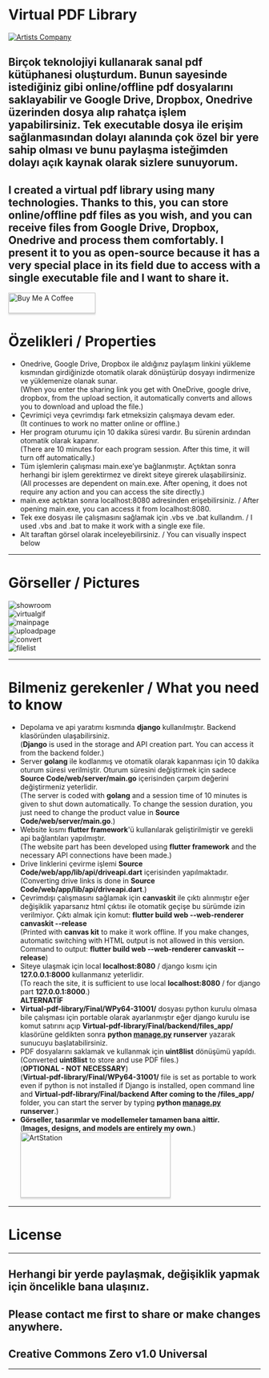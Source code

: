 <h1 class="code-line" data-line-start=0 data-line-end=1 ><a id="Virtual_PDF_Library_0"></a>Virtual PDF Library</h1>
<p class="has-line-data" data-line-start="1" data-line-end="2"><a href="http://www.artistscompany.tech"><img src="https://raw.githubusercontent.com/creosB/presentation/main/background.png" alt="Artists Company" title="Artists Company"></p>
<h2 class="code-line" data-line-start=2 data-line-end=3 ><a id="Birok_teknolojiyi_kullanarak_sanal_pdf_ktphanesi_oluturdum_Bunun_sayesinde_istediiniz_gibi_onlineoffline_pdf_dosyalarn_saklayabilir_ve_rahata_ilem_yapabilirsiniz_2"></a>Birçok teknolojiyi kullanarak sanal pdf kütüphanesi oluşturdum. Bunun sayesinde istediğiniz gibi online/offline pdf dosyalarını saklayabilir ve Google Drive, Dropbox, Onedrive üzerinden dosya alıp rahatça işlem yapabilirsiniz. Tek executable dosya ile erişim sağlanmasından dolayı alanında çok özel bir yere sahip olması ve bunu paylaşma isteğimden dolayı açık kaynak olarak sizlere sunuyorum.</h2>
<h2 class="code-line" data-line-start=3 data-line-end=4 ><a id="I_created_a_virtual_pdf_library_using_many_technologies_Thanks_to_this_you_can_store_onlineoffline_pdf_files_as_you_wish_and_operate_comfortably_3"></a>I created a virtual pdf library using many technologies. Thanks to this, you can store online/offline pdf files as you wish, and you can receive files from Google Drive, Dropbox, Onedrive and process them comfortably. I present it to you as open-source because it has a very special place in its field due to access with a single executable file and I want to share it.</h2>
<a href="https://www.buymeacoffee.com/creos" target="_blank"><img src="https://www.buymeacoffee.com/assets/img/custom_images/orange_img.png" alt="Buy Me A Coffee" style="height: 41px !important;width: 174px !important;box-shadow: 0px 3px 2px 0px rgba(190, 190, 190, 0.5) !important;-webkit-box-shadow: 0px 3px 2px 0px rgba(190, 190, 190, 0.5) !important;" ></a>
<h1 class="code-line" data-line-start=5 data-line-end=6 ><a id="zelikleri__Properties_5"></a>Özelikleri / Properties</h1>
<ul>
<li class="has-line-data" data-line-start="6" data-line-end="8">Onedrive, Google Drive, Dropbox ile aldığınız paylaşım linkini yükleme kısmından girdiğinizde otomatik olarak dönüştürüp dosyayı indirmenize ve yüklemenize olanak sunar.<br>
(When you enter the sharing link you get with OneDrive, google drive, dropbox, from the upload section, it automatically converts and allows you to download and upload the file.)</li>
<li class="has-line-data" data-line-start="8" data-line-end="10">Çevrimiçi veya çevrimdışı fark etmeksizin çalışmaya devam eder.<br>
(It continues to work no matter online or offline.)</li>
<li class="has-line-data" data-line-start="10" data-line-end="12">Her program oturumu için 10 dakika süresi vardır. Bu sürenin ardından otomatik olarak kapanır.<br>
(There are 10 minutes for each program session. After this time, it will turn off automatically.)</li>
<li class="has-line-data" data-line-start="12" data-line-end="14">Tüm işlemlerin çalışması main.exe’ye bağlanmıştır. Açtıktan sonra herhangi bir işlem gerektirmez ve direkt siteye girerek ulaşabilirsiniz.<br>
(All processes are dependent on main.exe. After opening, it does not require any action and you can access the site directly.)</li>
<li class="has-line-data" data-line-start="14" data-line-end="16">main.exe açtıktan sonra localhost:8080 adresinden erişebilirsiniz. / After opening main.exe, you can access it from localhost:8080.</li>
<li class="has-line-data" data-line-start="14" data-line-end="16">Tek exe dosyası ile çalışmasını sağlamak için .vbs ve .bat kullandım. / I used .vbs and .bat to make it work with a single exe file. </li>  
<li class="has-line-data" data-line-start="16" data-line-end="18">Alt taraftan görsel olarak inceleyebilirsiniz. / You can visually inspect below</li>
</ul>
<hr>
<h1 class="code-line" data-line-start=18 data-line-end=19 ><a id="Grseller__Pictures_18"></a>Görseller / Pictures</h1>
<p class="has-line-data" data-line-start="19" data-line-end="24"><img src="https://raw.githubusercontent.com/creosB/Virtual-pdf-library/main/resim/virtual.png?token=ADMMRQQLODP2ROVKQTEL5N3BZDS3C" alt="showroom" title="Virtual PDF Library"><br>
<img src="https://github.com/creosB/Virtual-pdf-library/blob/main/resim/virtual.gif" alt="virtualgif" title="Virtual"><br>
<img src="https://raw.githubusercontent.com/creosB/Virtual-pdf-library/main/resim/resim1.png?token=ADMMRQTLM5AUEFW4UFJQWH3BZDS2U" alt="mainpage" title="Mainpage"><br>
<img src="https://raw.githubusercontent.com/creosB/Virtual-pdf-library/main/resim/resim2.png?token=ADMMRQUL4EPXF742TFXPNCLBZDTDW" alt="uploadpage" title="Upload Page"><br>
<img src="https://raw.githubusercontent.com/creosB/Virtual-pdf-library/main/resim/resim3.png?token=ADMMRQVKQ65EGL2PHGJLNVDBZDTFI" alt="convert" title="Convert Page"><br>
<img src="https://raw.githubusercontent.com/creosB/Virtual-pdf-library/main/resim/resim4.png?token=ADMMRQSEKIS34YW5QOQASZTBZDTFY" alt="filelist" title="File List"></p>
<hr>
<h1 class="code-line" data-line-start=25 data-line-end=26 ><a id="Bilmeniz_gerekenler__What_you_need_to_know_25"></a>Bilmeniz gerekenler / What you need to know</h1>
<ul>
<li class="has-line-data" data-line-start="26" data-line-end="28">Depolama ve api yaratımı kısmında <strong>django</strong> kullanılmıştır. Backend klasöründen ulaşabilirsiniz.<br>
(<strong>Django</strong> is used in the storage and API creation part. You can access it from the backend folder.)</li>
<li class="has-line-data" data-line-start="28" data-line-end="30">Server <strong>golang</strong> ile kodlanmış ve otomatik olarak kapanması için 10 dakika oturum süresi verilmiştir. Oturum süresini değiştirmek için sadece <strong>Source Code/web/server/main.go</strong> içerisinden çarpım değerini değiştirmeniz yeterlidir.<br>
(The server is coded with <strong>golang</strong> and a session time of 10 minutes is given to shut down automatically. To change the session duration, you just need to change the product value in <strong>Source Code/web/server/main.go</strong>.)</li>
<li class="has-line-data" data-line-start="30" data-line-end="32">Website kısmı <strong>flutter framework</strong>'ü kullanılarak geliştirilmiştir ve gerekli api bağlantıları yapılmıştır.<br>
(The website part has been developed using <strong>flutter framework</strong> and the necessary API connections have been made.)</li>
<li class="has-line-data" data-line-start="32" data-line-end="34">Drive linklerini çevirme işlemi <strong>Source Code/web/app/lib/api/driveapi.dart</strong> içerisinden yapılmaktadır.<br>
(Converting drive links is done in <strong>Source Code/web/app/lib/api/driveapi.dart</strong>.)</li>
<li class="has-line-data" data-line-start="34" data-line-end="36">Çevrimdışı çalışmasını sağlamak için <strong>canvaskit</strong> ile çıktı alınmıştır eğer değişiklik yaparsanız html çıktısı ile otomatik geçişe bu sürümde izin verilmiyor. Çıktı almak için komut: <strong>flutter build web --web-renderer canvaskit --release</strong><br>
(Printed with <strong>canvas kit</strong> to make it work offline. If you make changes, automatic switching with HTML output is not allowed in this version. Command to output: <strong>flutter build web --web-renderer canvaskit --release</strong>)</li>
<li class="has-line-data" data-line-start="36" data-line-end="39">Siteye ulaşmak için local <strong>localhost:8080</strong> / django kısmı için <strong>127.0.0.1:8000</strong> kullanmanız yeterlidir.<br>
(To reach the site, it is sufficient to use local <strong>localhost:8080</strong> / for django part <strong>127.0.0.1:8000</strong>.)<br>
<strong>ALTERNATİF</strong></li>
<li class="has-line-data" data-line-start="39" data-line-end="40"><strong>Virtual-pdf-library/Final/WPy64-31001/</strong> dosyası python kurulu olmasa bile çalışması için portable olarak ayarlanmıştır eğer django kurulu ise komut satırını açıp <strong>Virtual-pdf-library/Final/backend/files_app/</strong> klasörüne geldikten sonra <strong>python <a href="http://manage.py">manage.py</a> runserver</strong> yazarak sunucuyu başlatabilirsiniz.</li>
<li class="has-line-data" data-line-start="40" data-line-end="44">PDF dosyalarını saklamak ve kullanmak için <strong>uint8list</strong> dönüşümü yapıldı.<br>
(Converted <strong>uint8list</strong> to store and use PDF files.)<br>
(<strong>OPTIONAL - NOT NECESSARY</strong>)<br>
(<strong>Virtual-pdf-library/Final/WPy64-31001/</strong> file is set as portable to work even if python is not installed if Django is installed, open command line and <strong>Virtual-pdf-library/Final/backend After coming to the /files_app/</strong> folder, you can start the server by typing <strong>python <a href="http://manage.py">manage.py</a> runserver</strong>.)</li>
<li class="has-line-data" data-line-start="44" data-line-end="47"><strong>Görseller, tasarımlar ve modellemeler tamamen bana aittir.</strong><br>
(<strong>Images, designs, and models are entirely my own.</strong>)<br>
<a href="https://www.artstation.com/artwork/3q9Q4g" target="_blank"><img src="https://www.artstation.com/assets/about/logo/logo-artstation-horizontal-cbbe936e68623842ca878651bfd9ceb3.png" alt="ArtStation" style="height: 130px !important;width: 300px !important;box-shadow: 0px 3px 2px 0px rgba(190, 190, 190, 0.5) !important;-webkit-box-shadow: 0px 3px 2px 0px rgba(190, 190, 190, 0.5) !important;" ></a>
</ul>
<hr>
<h1 class="code-line" data-line-start=49 data-line-end=50 ><a id="License_49"></a>License</h1>
<hr>
<h2 class="code-line" data-line-start=51 data-line-end=52 ><a id="Herhangi_bir_yerde_paylamak_deiiklik_yapmak_iin_ncelikle_bana_ulanz_51"></a>Herhangi bir yerde paylaşmak, değişiklik yapmak için öncelikle bana ulaşınız.</h2>
<h2 class="code-line" data-line-start=52 data-line-end=53 ><a id="Please_contact_me_first_to_share_or_make_changes_anywhere_52"></a>Please contact me first to share or make changes anywhere.</h2>
<h2 class="code-line" data-line-start=53 data-line-end=54 ><a id="Creative_Commons_Zero_v10_Universal_53"></a>Creative Commons Zero v1.0 Universal</h2>
<hr>
